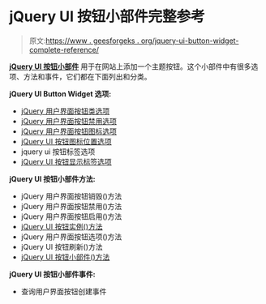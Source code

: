 # jQuery UI 按钮小部件完整参考

> 原文:[https://www . geesforgeks . org/jquery-ui-button-widget-complete-reference/](https://www.geeksforgeeks.org/jquery-ui-button-widget-complete-reference/)

[**jQuery UI 按钮小部件**](https://www.geeksforgeeks.org/jquery-ui-button/) 用于在网站上添加一个主题按钮。这个小部件中有很多选项、方法和事件，它们都在下面列出和分类。

**jQuery UI Button Widget 选项:**

*   [jQuery 用户界面按钮类选项](https://www.geeksforgeeks.org/jquery-ui-button-classes-option/)
*   [jQuery 用户界面按钮禁用选项](https://www.geeksforgeeks.org/jquery-ui-button-disabled-option/)
*   [jQuery 用户界面按钮图标选项](https://www.geeksforgeeks.org/jquery-ui-button-icon-option/)
*   [jQuery UI 按钮图标位置选项](https://www.geeksforgeeks.org/jquery-ui-button-iconposition-option/)
*   jquery ui 按钮标签选项
*   [jQuery UI 按钮显示标签选项](https://www.geeksforgeeks.org/jquery-ui-button-showlabel-option/)

**jQuery UI 按钮小部件方法:**

*   jQuery 用户界面按钮销毁()方法
*   jQuery 用户界面按钮禁用()方法
*   jQuery 用户界面按钮启用()方法
*   [jQuery UI 按钮实例()方法](https://www.geeksforgeeks.org/jquery-ui-button-instance-method/)
*   jQuery 用户界面按钮选项()方法
*   jQuery UI 按钮刷新()方法
*   [jQuery UI 按钮小部件()方法](https://www.geeksforgeeks.org/jquery-ui-button-widget-method/)

**jQuery UI 按钮小部件事件:**

*   查询用户界面按钮创建事件